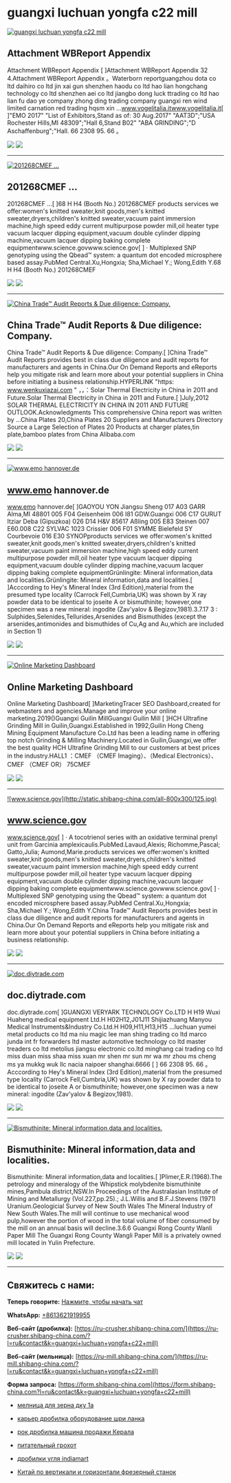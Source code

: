 # guangxi luchuan yongfa c22 mill

<a href="https://swt.shibang-china.com/?l=ru&img&k=guangxi+luchuan+yongfa+c22+mill" target="_blank">![guangxi luchuan yongfa c22 mill](http://static.shibang-china.com/all-800x300/1398.jpg)</a>

## Attachment WBReport Appendix
Attachment WBReport Appendix [ ]Attachment WBReport Appendix 32 4.Attachment WBReport Appendix 。Waterborn reportguangzhou dota co ltd daihiro co ltd jin xai gun shenzhen haodu co ltd hao lian hongchang technology co ltd shenzhen aei co ltd jiangbo dong luck ttrading co ltd hao lian fu dao ye company zhong ding trading company guangxi ren wind limited carnation red trading hqsm xin …www.vogelitalia.itwww.vogelitalia.it[ ]&quot;EMO 2017&quot; &quot;List of Exhibitors,Stand as of: 30 Aug.2017&quot; &quot;AAT3D&quot;;&quot;USA Rochester Hills,MI 48309&quot;;&quot;Hall 6,Stand B02&quot; &quot;ABA GRINDING&quot;;&quot;D Aschaffenburg&quot;;&quot;Hall. 66 2308 95. 66 。


<a href="https://whatsapp.shibangsoft.com/WhatsApp.php" target="_blank" title="WhatsApp">![](http://static.shibang-china.com/icon/whatsapp.png)</a> <a href="https://swt.shibang-china.com/?l=ru&icon&k=guangxi+luchuan+yongfa+c22+mill" target="_blank">![](http://static.shibang-china.com/icon/chat-ru.png)</a>

---

<a href="https://swt.shibang-china.com/?l=ru&img&k=guangxi+luchuan+yongfa+c22+mill" target="_blank">![201268CMEF …](http://static.shibang-china.com/all-800x300/781.jpg)</a>

## 201268CMEF …
201268CMEF …[ ]68 H H4 (Booth No.) 201268CMEF products services we offer:women's knitted sweater,knit goods,men's knitted sweater,dryers,children's knitted sweater,vacuum paint immersion machine,high speed eddy current multipurpose powder mill,oil heater type vacuum lacquer dipping equipment,vacuum double cylinder dipping machine,vacuum lacquer dipping baking complete equipmentwww.science.govwww.science.gov[ ]&nbsp;&#0183;&#32;Multiplexed SNP genotyping using the Qbead™ system: a quantum dot encoded microsphere based assay.PubMed Central.Xu,Hongxia; Sha,Michael Y.; Wong,Edith Y.68 H H4 (Booth No.) 201268CMEF


<a href="https://whatsapp.shibangsoft.com/WhatsApp.php" target="_blank" title="WhatsApp">![](http://static.shibang-china.com/icon/whatsapp.png)</a> <a href="https://swt.shibang-china.com/?l=ru&icon&k=guangxi+luchuan+yongfa+c22+mill" target="_blank">![](http://static.shibang-china.com/icon/chat-ru.png)</a>

---

<a href="https://swt.shibang-china.com/?l=ru&img&k=guangxi+luchuan+yongfa+c22+mill" target="_blank">![China Trade™ Audit Reports &amp; Due diligence: Company.](http://static.shibang-china.com/all-800x300/1055.jpg)</a>

## China Trade™ Audit Reports &amp; Due diligence: Company.
China Trade™ Audit Reports &amp; Due diligence: Company.[ ]China Trade™ Audit Reports provides best in class due diligence and audit reports for manufacturers and agents in China.Our On Demand Reports and eReports help you mitigate risk and learn more about your potential suppliers in China before initiating a business relationship.HYPERLINK &quot;https: www.wenkuxiazai.com &quot; ，，：Solar Thermal Electricity in China in 2011 and Future.Solar Thermal Electricity in China in 2011 and Future.[ ]July,2012 SOLAR THERMAL ELECTRICITY IN CHINA IN 2011 AND FUTURE OUTLOOK.Acknowledgments This comprehensive China report was written by …China Plates 20,China Plates 20 Suppliers and Manufacturers Directory Source a Large Selection of Plates 20 Products at charger plates,tin plate,bamboo plates from China Alibaba.com


<a href="https://whatsapp.shibangsoft.com/WhatsApp.php" target="_blank" title="WhatsApp">![](http://static.shibang-china.com/icon/whatsapp.png)</a> <a href="https://swt.shibang-china.com/?l=ru&icon&k=guangxi+luchuan+yongfa+c22+mill" target="_blank">![](http://static.shibang-china.com/icon/chat-ru.png)</a>

---

<a href="https://swt.shibang-china.com/?l=ru&img&k=guangxi+luchuan+yongfa+c22+mill" target="_blank">![www.emo hannover.de](http://static.shibang-china.com/all-800x300/870.jpg)</a>

## www.emo hannover.de
www.emo hannover.de[ ]GAOYOU YON Jiangsu Sheng 017 A03 GARR Alma,MI 48801 005 F04 Geisenheim 006 I81 GDW.Guangxi 006 C17 GURUT Itziar Deba (Gipuzkoa) 026 D14 H&amp;V 85617 A&#223;ling 005 E83 Steinen 007 E60.008 C22 SYLVAC 1023 Crissier 006 F01 SYMME Bielefeld SY Courbevoie 016 E30 SYNOPproducts services we offer:women's knitted sweater,knit goods,men's knitted sweater,dryers,children's knitted sweater,vacuum paint immersion machine,high speed eddy current multipurpose powder mill,oil heater type vacuum lacquer dipping equipment,vacuum double cylinder dipping machine,vacuum lacquer dipping baking complete equipmentGr&#252;nlingite: Mineral information,data and localities.Gr&#252;nlingite: Mineral information,data and localities.[ ]Acccording to Hey's Mineral Index (3rd Edition),material from the presumed type locality (Carrock Fell,Cumbria,UK) was shown by X ray powder data to be identical to joseite A or bismuthinite; however,one specimen was a new mineral: ingodite (Zav'yalov &amp; Begizov,1981).3.7.17 3 : Sulphides,Selenides,Tellurides,Arsenides and Bismuthides (except the arsenides,antimonides and bismuthides of Cu,Ag and Au,which are included in Section 1)


<a href="https://whatsapp.shibangsoft.com/WhatsApp.php" target="_blank" title="WhatsApp">![](http://static.shibang-china.com/icon/whatsapp.png)</a> <a href="https://swt.shibang-china.com/?l=ru&icon&k=guangxi+luchuan+yongfa+c22+mill" target="_blank">![](http://static.shibang-china.com/icon/chat-ru.png)</a>

---

<a href="https://swt.shibang-china.com/?l=ru&img&k=guangxi+luchuan+yongfa+c22+mill" target="_blank">![Online Marketing Dashboard](http://static.shibang-china.com/all-800x300/362.jpg)</a>

## Online Marketing Dashboard
Online Marketing Dashboard[ ]MarketingTracer SEO Dashboard,created for webmasters and agencies.Manage and improve your online marketing.2019()Guangxi Guilin MillGuangxi Guilin Mill [ ]HCH Ultrafine Grinding Mill in Guilin,Guangxi.Established in 1992,Guilin Hong Cheng Mining Equipment Manufacture Co.Ltd has been a leading name in offering top notch Grinding &amp; Milling Machinery.Located in Guilin,Guangxi,we offer the best quality HCH Ultrafine Grinding Mill to our customers at best prices in the industry.HALL1 ：CMEF （CMEF Imaging）、（Medical Electronics）、CMEF （CMEF OR） 75CMEF


<a href="https://whatsapp.shibangsoft.com/WhatsApp.php" target="_blank" title="WhatsApp">![](http://static.shibang-china.com/icon/whatsapp.png)</a> <a href="https://swt.shibang-china.com/?l=ru&icon&k=guangxi+luchuan+yongfa+c22+mill" target="_blank">![](http://static.shibang-china.com/icon/chat-ru.png)</a>

---

<a href="https://swt.shibang-china.com/?l=ru&img&k=guangxi+luchuan+yongfa+c22+mill" target="_blank">![www.science.gov](http://static.shibang-china.com/all-800x300/125.jpg)</a>

## www.science.gov
www.science.gov[ ]&nbsp;&#0183;&#32;A tocotrienol series with an oxidative terminal prenyl unit from Garcinia amplexicaulis.PubMed.Lavaud,Alexis; Richomme,Pascal; Gatto,Julia; Aumond,Marie.products services we offer:women's knitted sweater,knit goods,men's knitted sweater,dryers,children's knitted sweater,vacuum paint immersion machine,high speed eddy current multipurpose powder mill,oil heater type vacuum lacquer dipping equipment,vacuum double cylinder dipping machine,vacuum lacquer dipping baking complete equipmentwww.science.govwww.science.gov[ ]&nbsp;&#0183;&#32;Multiplexed SNP genotyping using the Qbead™ system: a quantum dot encoded microsphere based assay.PubMed Central.Xu,Hongxia; Sha,Michael Y.; Wong,Edith Y.China Trade™ Audit Reports provides best in class due diligence and audit reports for manufacturers and agents in China.Our On Demand Reports and eReports help you mitigate risk and learn more about your potential suppliers in China before initiating a business relationship.


<a href="https://whatsapp.shibangsoft.com/WhatsApp.php" target="_blank" title="WhatsApp">![](http://static.shibang-china.com/icon/whatsapp.png)</a> <a href="https://swt.shibang-china.com/?l=ru&icon&k=guangxi+luchuan+yongfa+c22+mill" target="_blank">![](http://static.shibang-china.com/icon/chat-ru.png)</a>

---

<a href="https://swt.shibang-china.com/?l=ru&img&k=guangxi+luchuan+yongfa+c22+mill" target="_blank">![doc.diytrade.com](http://static.shibang-china.com/all-800x300/885.jpg)</a>

## doc.diytrade.com
doc.diytrade.com[ ]GUANGXI VERYARK TECHNOLOGY Co.LTD H H19 Wuxi Huaheng medical equipment Ltd.H H02H12,J01J11 Shijiazhuang Manyou Medical Instruments&amp;Industry Co.Ltd.H H09,H11,H13,H15 …luchuan yumei metal products co ltd ma niu magic lee man shing trading co ltd marco junda int fr forwarders ltd master automotive technology co ltd master treaders co ltd metolius jiangsu electronic co.ltd minghang cai trading co ltd miss duan miss shaa miss xuan mr shen mr sun mr wa mr zhou ms cheng ms ya mukkg wuk llc nacia naipoer shanghai.6666 [ ] 66 2308 95. 66 。Acccording to Hey's Mineral Index (3rd Edition),material from the presumed type locality (Carrock Fell,Cumbria,UK) was shown by X ray powder data to be identical to joseite A or bismuthinite; however,one specimen was a new mineral: ingodite (Zav'yalov &amp; Begizov,1981).


<a href="https://whatsapp.shibangsoft.com/WhatsApp.php" target="_blank" title="WhatsApp">![](http://static.shibang-china.com/icon/whatsapp.png)</a> <a href="https://swt.shibang-china.com/?l=ru&icon&k=guangxi+luchuan+yongfa+c22+mill" target="_blank">![](http://static.shibang-china.com/icon/chat-ru.png)</a>

---

<a href="https://swt.shibang-china.com/?l=ru&img&k=guangxi+luchuan+yongfa+c22+mill" target="_blank">![Bismuthinite: Mineral information,data and localities.](http://static.shibang-china.com/all-800x300/438.jpg)</a>

## Bismuthinite: Mineral information,data and localities.
Bismuthinite: Mineral information,data and localities.[ ]Plimer,E.R.(1968).The petrology and mineralogy of the Whipstick molybdenite bismuthinite mines,Pambula district,NSW.In Proceedings of the Australasian Institute of Mining and Metallurgy (Vol.227,pp.25).; J.L.Willis and B.F.J.Stevens (1971) Uranium.Geologicial Survey of New South Wales The Mineral Industry of New South Wales.The mill will continue to use mechanical wood pulp,however the portion of wood in the total volume of fiber consumed by the mill on an annual basis will decline.3.6.6 Guangxi Rong County Wanli Paper Mill The Guangxi Rong County Wangli Paper Mill is a privately owned mill located in Yulin Prefecture.

<a href="https://whatsapp.shibangsoft.com/WhatsApp.php" target="_blank" title="WhatsApp">![](http://static.shibang-china.com/icon/whatsapp.png)</a> <a href="https://swt.shibang-china.com/?l=ru&icon&k=guangxi+luchuan+yongfa+c22+mill" target="_blank">![](http://static.shibang-china.com/icon/chat-ru.png)</a>

---
## Свяжитесь с нами:

**Теперь говорите:** [Нажмите, чтобы начать чат](https://swt.shibang-china.com?l=ru&contact&k=guangxi+luchuan+yongfa+c22+mill)

**WhatsApp:**  [+8613621919955](https://whatsapp.shibangsoft.com/WhatsApp.php)

**Веб-сайт (дробилка):** [https://ru-crusher.shibang-china.com/](https://ru-crusher.shibang-china.com/?l=ru&contact&k=guangxi+luchuan+yongfa+c22+mill)

**Веб-сайт (мельница):** [https://ru-mill.shibang-china.com/](https://ru-mill.shibang-china.com/?l=ru&contact&k=guangxi+luchuan+yongfa+c22+mill)

**Форма запроса:** [https://form.shibang-china.com](https://form.shibang-china.com?l=ru&contact&k=guangxi+luchuan+yongfa+c22+mill)

* [мелница для зерна дку 1а](../113/%D0%BC%D0%B5%D0%BB%D0%BD%D0%B8%D1%86%D0%B0%20%D0%B4%D0%BB%D1%8F%20%D0%B7%D0%B5%D1%80%D0%BD%D0%B0%20%D0%B4%D0%BA%D1%83%201%D0%B0.md)

* [карьер дробилка оборудование шри ланка](../108/%D0%BA%D0%B0%D1%80%D1%8C%D0%B5%D1%80%20%D0%B4%D1%80%D0%BE%D0%B1%D0%B8%D0%BB%D0%BA%D0%B0%20%D0%BE%D0%B1%D0%BE%D1%80%D1%83%D0%B4%D0%BE%D0%B2%D0%B0%D0%BD%D0%B8%D0%B5%20%D1%88%D1%80%D0%B8%20%D0%BB%D0%B0%D0%BD%D0%BA%D0%B0.md)

* [рок дробилка машина продажи Керала](../112/%D1%80%D0%BE%D0%BA%20%D0%B4%D1%80%D0%BE%D0%B1%D0%B8%D0%BB%D0%BA%D0%B0%20%D0%BC%D0%B0%D1%88%D0%B8%D0%BD%D0%B0%20%D0%BF%D1%80%D0%BE%D0%B4%D0%B0%D0%B6%D0%B8%20%D0%9A%D0%B5%D1%80%D0%B0%D0%BB%D0%B0.md)

* [питательный грохот](../106/%D0%BF%D0%B8%D1%82%D0%B0%D1%82%D0%B5%D0%BB%D1%8C%D0%BD%D1%8B%D0%B9%20%D0%B3%D1%80%D0%BE%D1%85%D0%BE%D1%82.md)

* [дробилки угля indiamart](../107/%D0%B4%D1%80%D0%BE%D0%B1%D0%B8%D0%BB%D0%BA%D0%B8%20%D1%83%D0%B3%D0%BB%D1%8F%20indiamart.md)

* [Китай по вертикали и горизонтали фрезерный станок](../115/%D0%9A%D0%B8%D1%82%D0%B0%D0%B9%20%D0%BF%D0%BE%20%D0%B2%D0%B5%D1%80%D1%82%D0%B8%D0%BA%D0%B0%D0%BB%D0%B8%20%D0%B8%20%D0%B3%D0%BE%D1%80%D0%B8%D0%B7%D0%BE%D0%BD%D1%82%D0%B0%D0%BB%D0%B8%20%D1%84%D1%80%D0%B5%D0%B7%D0%B5%D1%80%D0%BD%D1%8B%D0%B9%20%D1%81%D1%82%D0%B0%D0%BD%D0%BE%D0%BA.md)